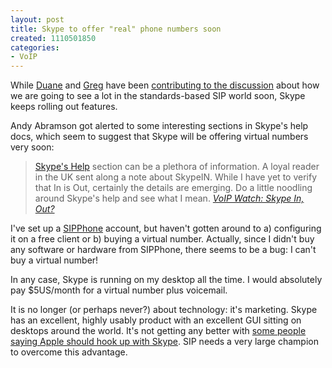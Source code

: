 ```yaml
--- 
layout: post
title: Skype to offer "real" phone numbers soon
created: 1110501850
categories: 
- VoIP
---
```


<p>While <a href="http://www.duanestorey.com">Duane</a> and <a href="http://www.muddylaces.ca">Greg</a> have been <a href="/node/1438" title="The best days of VoIP are yet to come">contributing to the discussion</a> about how we are going to see a lot in the standards-based SIP world soon, Skype keeps rolling out features.</p>

<p>Andy Abramson got alerted to some interesting sections in Skype's help docs, which seem to suggest that Skype will be offering virtual numbers very soon:</p>

<blockquote><a href="http://support.skype.com/index.php?_a=knowledgebase&_j=questiondetails&_i=269">Skype's Help</a> section can be a plethora of information. A loyal reader in the UK sent along a note about SkypeIN. While I have yet to verify that In is Out, certainly the details are emerging. Do a little noodling around Skype's help and see what I mean.
<cite><a href="http://andyabramson.blogs.com/voipwatch/2005/03/skype_in_out.html">VoIP Watch: Skype In, Out?</a></cite>
</blockquote>
<!--break-->
<p>I've set up a <a href="http://www.sipphone.com">SIPPhone</a> account, but haven't gotten around to a) configuring it on a free client or b) buying a virtual number. Actually, since I didn't buy any software or hardware from SIPPhone, there seems to be a bug: I can't buy a virtual number!</p>

<p>In any case, Skype is running on my desktop all the time. I would absolutely pay $5US/month for a virtual number plus voicemail.</p>

<p>It is no longer (or perhaps never?) about technology: it's marketing. Skype has an excellent, highly usably product with an excellent GUI sitting on desktops around the world. It's not getting any better with <a href="http://www.livejournal.com/users/fraserspeirs/843257.html">some people saying Apple should hook up with Skype</a>. SIP needs a very large champion to overcome this advantage.</p>
